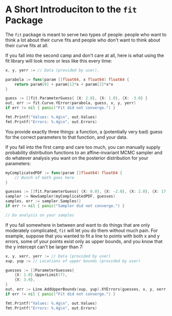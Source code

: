 # A Short Introduciton to the `fit` Package

The `fit` package is meant to serve two types of people: people who want to
think a lot about their curve fits and people who don't want to think about
their curve fits at all.

If you fall into the second camp and don't care at all, here is what using the
fit library will look more or less like this every time:

```go
x, y, yerr := // Data (provided by user).

parabola := func(param []float64, x float64) float64 {
    return param[0] + param[1]*x + param[2]*x*x
}

guess := []fit.ParameterGuess{ {X: 2.0}, {X: 1.0}, {X: -3.0} }
out, err := fit.Curve.YError(parabola, guess, x, y, yerr)
if err != nil { panic("Fit did not converge.") }

fmt.Printf("Values: %.4g\n", out.Values)
fmt.Printf("Errors: %.4g\n", out.Errors)
```

You provide exactly three things: a function, a (potentially very bad)
guess for the correct parameters to that function, and your data.

If you fall into the first camp and care too much, you can manually supply
probability distribution functions to an affine-invariant MCMC sampler and
do whatever analysis you want on the posterior distribution for your parameters:

```go
myComplicatedPDF := func(param []float64) float64 {
    // Bunch of math goes here
}

guesses := []fit.ParameterGuess{ {X: 0.0}, {X: -2.0}, {X: 2.0}, {X: 17.5} }
sampler := NewSampler(myComplicatedPDF, guesses)
samples, err := sampler.Samples()
if err != nil { panic("Sampler did not converge.") }

// Do analysis on your samples
```

If you fall somewhere in between and want to do things that are only moderately
complicated, `fit` will let you do them without much pain. For example, suppose
that you wanted to fit a line to points with both x and y errors, some of your
points exist only as upper bounds, and you know that the y intercept can't be
larger than 7:

```go
x, y, xerr, yerr := // Data (provided by user)
xup, yup := // Locations of upper bounds (provided by user)

guesses := []ParameterGuesses{
    {X: 1.0}.UpperLimit(7),
    {X: 3.0},
}
out, err := Line.AddUpperBounds(xup, yup).XYErrors(guesses, x, y, xerr, yerr)
if err != nil { panic("Fit did not converge.") }

fmt.Printf("Values: %.4g\n", out.Values)
fmt.Printf("Errors: %.4g\n", out.Errors)
```

